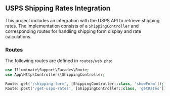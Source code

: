 ## USPS Shipping Rates Integration

This project includes an integration with the USPS API to retrieve shipping rates. The implementation consists of a `ShippingController` and corresponding routes for handling shipping form display and rate calculations.

### Routes
The following routes are defined in `routes/web.php`:

```php
use Illuminate\Support\Facades\Route;
use App\Http\Controllers\ShippingController;

Route::get('/shipping-form', [ShippingController::class, 'showForm']);
Route::post('/get-usps-rates', [ShippingController::class, 'getRates'])->name('usps.getRates');
